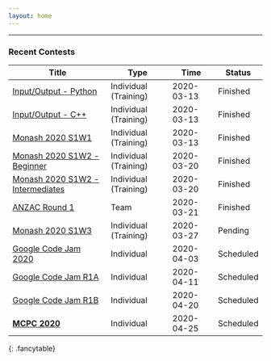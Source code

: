 ```yaml
---
layout: home
---
```


---
### Recent Contests

| Title                                                        | Type                  | Time       | Status    |
| ------------------------------------------------------------ | --------------------- | ---------- | --------- |
| [Input/Output - Python](https://vjudge.net/contest/361612)   | Individual (Training) | 2020-03-13 | Finished  |
| [Input/Output - C++](https://vjudge.net/contest/361790)      | Individual (Training) | 2020-03-13 | Finished  |
| [Monash 2020 S1W1](https://vjudge.net/contest/361685)        | Individual (Training) | 2020-03-13 | Finished  |
| [Monash 2020 S1W2 - Beginner](https://vjudge.net/contest/362650)        | Individual (Training) | 2020-03-20 | Finished  |
| [Monash 2020 S1W2 - Intermediates](https://vjudge.net/contest/363310)        | Individual (Training) | 2020-03-20 | Finished  |
| [ANZAC Round 1](http://contest.sppregional.org/)             | Team                  | 2020-03-21 | Finished  |
| [Monash 2020 S1W3](https://vjudge.net/contest/364479)        | Individual (Training)  | 2020-03-27 | Pending   |
| [Google Code Jam 2020](https://codingcompetitions.withgoogle.com/codejam/schedule) | Individual            | 2020-04-03 | Scheduled |
| [Google Code Jam R1A](https://codingcompetitions.withgoogle.com/codejam/schedule) | Individual            | 2020-04-11 | Scheduled |
| [Google Code Jam R1B](https://codingcompetitions.withgoogle.com/codejam/schedule) | Individual            | 2020-04-20 | Scheduled |
| [**MCPC 2020**](http://blog.monashicpc.com/pages/mcpc-2020)  | Individual            | 2020-04-25 | Scheduled |
{: .fancytable}


